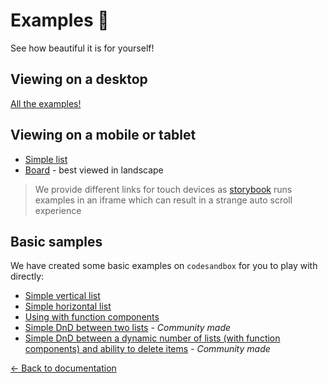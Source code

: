 # Examples 🎉

See how beautiful it is for yourself!

## Viewing on a desktop

[All the examples!](https://dnd.hellopangea.com)

## Viewing on a mobile or tablet

- [Simple list](https://dnd.hellopangea.com/iframe.html?id=examples-single-vertical-list--basic)
- [Board](https://dnd.hellopangea.com/iframe.html?id=examples-board--simple) - best viewed in landscape

> We provide different links for touch devices as [storybook](https://github.com/storybooks/storybook) runs examples in an iframe which can result in a strange auto scroll experience

## Basic samples

We have created some basic examples on `codesandbox` for you to play with directly:

- [Simple vertical list](https://codesandbox.io/s/k260nyxq9v)
- [Simple horizontal list](https://codesandbox.io/s/mmrp44okvj)
- [Using with function components](https://codesandbox.io/s/zqwz5n5p9x)
- [Simple DnD between two lists](https://codesandbox.io/s/ql08j35j3q) - _Community made_
- [Simple DnD between a dynamic number of lists (with function components) and ability to delete items](https://codesandbox.io/s/-w5szl) - _Community made_

[← Back to documentation](/README.md#documentation-)
